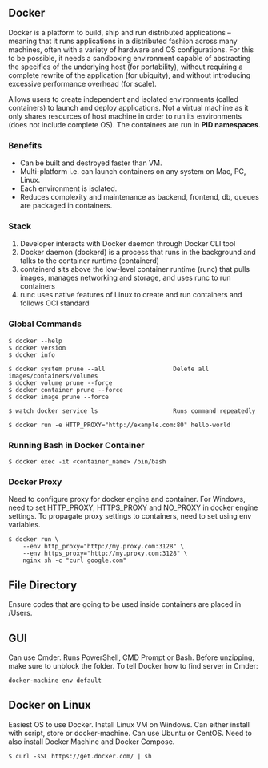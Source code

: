 ## Docker

Docker is a platform to build, ship and run distributed applications – meaning that it runs applications in a distributed fashion across many machines, often with a variety of hardware and OS configurations. For this to be possible, it needs a sandboxing environment capable of abstracting the specifics of the underlying host (for portability), without requiring a complete rewrite of the application (for ubiquity), and without introducing excessive performance overhead (for scale).

Allows users to create independent and isolated environments (called containers) to launch and deploy applications. Not a virtual machine as it only shares resources of host machine in order to run its environments (does not include complete OS). The containers are run in **PID namespaces**.

### Benefits

- Can be built and destroyed faster than VM.
- Multi-platform i.e. can launch containers on any system on Mac, PC, Linux.
- Each environment is isolated.
- Reduces complexity and maintenance as backend, frontend, db, queues are packaged in containers.

### Stack

1. Developer interacts with Docker daemon through Docker CLI tool
2. Docker daemon (dockerd) is a process that runs in the background and talks to the container runtime (containerd)
3. containerd sits above the low-level container runtime (runc) that pulls images, manages networking and storage, and uses runc to run containers
4. runc uses native features of Linux to create and run containers and follows OCI standard

### Global Commands

```console
$ docker --help
$ docker version
$ docker info

$ docker system prune --all                   Delete all images/containers/volumes
$ docker volume prune --force
$ docker container prune --force
$ docker image prune --force

$ watch docker service ls                     Runs command repeatedly

$ docker run -e HTTP_PROXY="http://example.com:80" hello-world
```

### Running Bash in Docker Container

```console
$ docker exec -it <container_name> /bin/bash
```

### Docker Proxy

Need to configure proxy for docker engine and container. For Windows, need to set HTTP_PROXY, HTTPS_PROXY and NO_PROXY in docker engine settings. To propagate proxy settings to containers, need to set using env variables.

```console
$ docker run \
    --env http_proxy="http://my.proxy.com:3128" \
    --env https_proxy="http://my.proxy.com:3128" \
    nginx sh -c "curl google.com"
```

## File Directory

Ensure codes that are going to be used inside containers are placed in /Users.

## GUI

Can use Cmder. Runs PowerShell, CMD Prompt or Bash. Before unzipping, make sure to unblock the folder. To tell Docker how to find server in Cmder:

```
docker-machine env default
```

## Docker on Linux

Easiest OS to use Docker. Install Linux VM on Windows. Can either install with script, store or docker-machine. Can use Ubuntu or CentOS. Need to also install Docker Machine and Docker Compose.

```console
$ curl -sSL https://get.docker.com/ | sh
```
